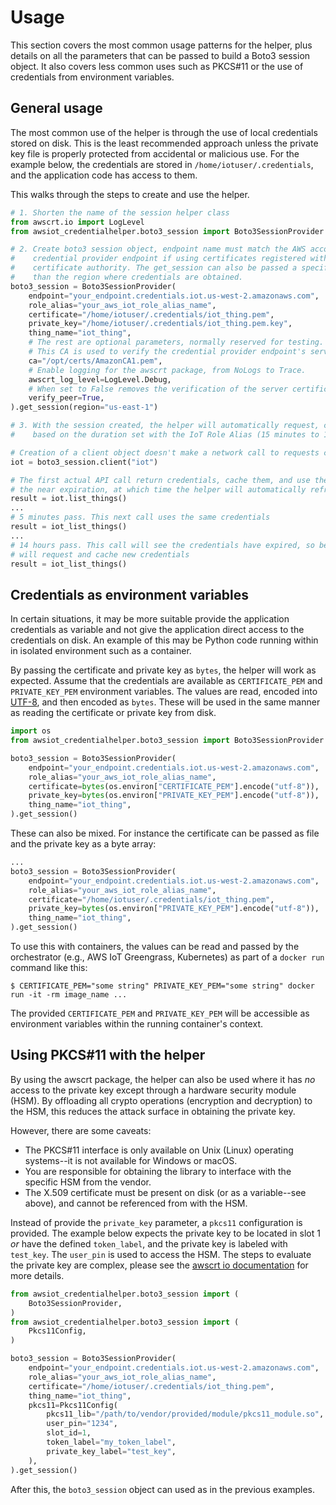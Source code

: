# Usage

This section covers the most common usage patterns for the helper, plus details on all the parameters that can be passed to build a Boto3 session object. It also covers less common uses such as PKCS#11 or the use of credentials from environment variables.

## General usage

The most common use of the helper is through the use of local credentials stored on disk. This is the least recommended approach unless the private key file is properly protected from accidental or malicious use. For the example below, the credentials are stored in `/home/iotuser/.credentials`, and the application code has access to them.

This walks through the steps to create and use the helper.

```python
# 1. Shorten the name of the session helper class
from awscrt.io import LogLevel
from awsiot_credentialhelper.boto3_session import Boto3SessionProvider

# 2. Create boto3 session object, endpoint name must match the AWS accounts unique
#    credential provider endpoint if using certificates registered without a
#    certificate authority. The get_session can also be passed a specific region other
#    than the region where credentials are obtained.
boto3_session = Boto3SessionProvider(
    endpoint="your_endpoint.credentials.iot.us-west-2.amazonaws.com",
    role_alias="your_aws_iot_role_alias_name",
    certificate="/home/iotuser/.credentials/iot_thing.pem",
    private_key="/home/iotuser/.credentials/iot_thing.pem.key",
    thing_name="iot_thing",
    # The rest are optional parameters, normally reserved for testing.
    # This CA is used to verify the credential provider endpoint's server certificate.
    ca="/opt/certs/AmazonCA1.pem",
    # Enable logging for the awscrt package, from NoLogs to Trace.
    awscrt_log_level=LogLevel.Debug,
    # When set to False removes the verification of the server certificate name to the endpoint
    verify_peer=True,
).get_session(region="us-east-1")

# 3. With the session created, the helper will automatically request, cache, and refresh AWS credentials
#    based on the duration set with the IoT Role Alias (15 minutes to 12 hours).

# Creation of a client object doesn't make a network call to requests credentials
iot = boto3_session.client("iot")

# The first actual API call return credentials, cache them, and use the for all subsequent calls until
# the near expiration, at which time the helper will automatically refresh them.
result = iot.list_things()
...
# 5 minutes pass. This next call uses the same credentials
result = iot_list_things()
...
# 14 hours pass. This call will see the credentials have expired, so before the call the helper
# will request and cache new credentials
result = iot_list_things()
```

## Credentials as environment variables

In certain situations, it may be more suitable provide the application credentials as variable and not give the application direct access to the credentials on disk. An example of this may be Python code running within in isolated environment such as a container.

By passing the certificate and private key as `bytes`, the helper will work as expected. Assume that the credentials are available as `CERTIFICATE_PEM` and `PRIVATE_KEY_PEM` environment variables. The values are read, encoded into [UTF-8](https://en.wikipedia.org/wiki/UTF-8), and then encoded as `bytes`. These will be used in the same manner as reading the certificate or private key from disk.

```python
import os
from awsiot_credentialhelper.boto3_session import Boto3SessionProvider

boto3_session = Boto3SessionProvider(
    endpoint="your_endpoint.credentials.iot.us-west-2.amazonaws.com",
    role_alias="your_aws_iot_role_alias_name",
    certificate=bytes(os.environ["CERTIFICATE_PEM"].encode("utf-8")),
    private_key=bytes(os.environ["PRIVATE_KEY_PEM"].encode("utf-8")),
    thing_name="iot_thing",
).get_session()
```

These can also be mixed. For instance the certificate can be passed as file and the private key as a byte array:

```python
...
boto3_session = Boto3SessionProvider(
    endpoint="your_endpoint.credentials.iot.us-west-2.amazonaws.com",
    role_alias="your_aws_iot_role_alias_name",
    certificate="/home/iotuser/.credentials/iot_thing.pem",
    private_key=bytes(os.environ["PRIVATE_KEY_PEM"].encode("utf-8")),
    thing_name="iot_thing",
).get_session()
```

To use this with containers, the values can be read and passed by the orchestrator (e.g., AWS IoT Greengrass, Kubernetes) as part of a `docker run` command like this:

```shell
$ CERTIFICATE_PEM="some string" PRIVATE_KEY_PEM="some string" docker run -it -rm image_name ...
```

The provided `CERTIFICATE_PEM` and `PRIVATE_KEY_PEM` will be accessible as environment variables within the running container's context.

## Using PKCS#11 with the helper

By using the awscrt package, the helper can also be used where it has _no_ access to the private key except through a hardware security module (HSM). By offloading all crypto operations (encryption and decryption) to the HSM, this reduces the attack surface in obtaining the private key.

However, there are some caveats:

- The PKCS#11 interface is only available on Unix (Linux) operating systems--it is not available for Windows or macOS.
- You are responsible for obtaining the library to interface with the specific HSM from the vendor.
- The X.509 certificate must be present on disk (or as a variable--see above), and cannot be referenced from with the HSM.

Instead of provide the `private_key` parameter, a `pkcs11` configuration is provided. The example below expects the private key to be located in slot 1 _or_ have the defined `token_label`, and the private key is labeled with `test_key`. The `user_pin` is used to access the HSM. The steps to evaluate the private key are complex, please see the [awscrt io documentation](https://awslabs.github.io/aws-crt-python/api/io.html#awscrt.io.TlsContextOptions.create_client_with_mtls_pkcs11) for more details.

```python
from awsiot_credentialhelper.boto3_session import (
    Boto3SessionProvider,
)
from awsiot_credentialhelper.boto3_session import (
    Pkcs11Config,
)

boto3_session = Boto3SessionProvider(
    endpoint="your_endpoint.credentials.iot.us-west-2.amazonaws.com",
    role_alias="your_aws_iot_role_alias_name",
    certificate="/home/iotuser/.credentials/iot_thing.pem",
    thing_name="iot_thing",
    pkcs11=Pkcs11Config(
        pkcs11_lib="/path/to/vendor/provided/module/pkcs11_module.so",
        user_pin="1234",
        slot_id=1,
        token_label="my_token_label",
        private_key_label="test_key",
    ),
).get_session()
```

After this, the `boto3_session` object can used as in the previous examples.
